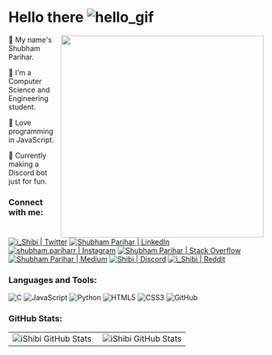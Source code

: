 # Hello there ![hello_gif](https://github.com/iShibi/storage/blob/master/iShibi_assets/hello.gif)

<img align='right' src='https://github.com/iShibi/storage/blob/master/iShibi_assets/octocat_bp.png' height='400' width='400'>

👦 My name's Shubham Parihar.

📜 I'm a Computer Science and Engineering student.

💖 Love programming in JavaScript.

🤖 Currently making a Discord bot just for fun.

### Connect with me:

[![i_Shibi | Twitter](https://github.com/iShibi/storage/blob/master/iShibi_assets/social_media_icons/twitter.png 'Twitter')](https://twitter.com/i_Shibi)
[![Shubham Parihar | LinkedIn](https://github.com/iShibi/storage/blob/master/iShibi_assets/social_media_icons/linkedin.png 'LinkedIn')](https://www.linkedin.com/in/shubhamparihar202/)
[![shubham.pariharr | Instagram](https://github.com/iShibi/storage/blob/master/iShibi_assets/social_media_icons/instagram.png 'Instagram')](https://www.instagram.com/shubham.pariharr/)
[![Shubham Parihar | Stack Overflow](https://github.com/iShibi/storage/blob/master/iShibi_assets/social_media_icons/stack_overflow.png 'Stack Overflow')](https://stackoverflow.com/users/13809941/shubham-parihar?tab=profile)
[![Shubham Parihar | Medium](https://github.com/iShibi/storage/blob/master/iShibi_assets/social_media_icons/medium.png 'Medium')](https://stackoverflow.com/users/13809941/shubham-parihar?tab=profile)
[![Shibi | Discord](https://github.com/iShibi/storage/blob/master/iShibi_assets/social_media_icons/discord.png 'Discord')](https://discord.com/users/620567262004248596)
[![i_Shibi | Reddit](https://github.com/iShibi/storage/blob/master/iShibi_assets/social_media_icons/reddit.png 'Reddit')](https://www.reddit.com/user/i_Shibi)

### Languages and Tools:

![C](https://github.com/iShibi/storage/blob/master/iShibi_assets/lang%26tools/cute_color_icons/c.png 'The C Programming Language')
![JavaScript](https://github.com/iShibi/storage/blob/master/iShibi_assets/lang%26tools/cute_color_icons/javascript.png 'JavaScript')
![Python](https://github.com/iShibi/storage/blob/master/iShibi_assets/lang%26tools/cute_color_icons/python.png 'Python')
![HTML5](https://github.com/iShibi/storage/blob/master/iShibi_assets/lang%26tools/cute_color_icons/html5.png 'HTML5')
![CSS3](https://github.com/iShibi/storage/blob/master/iShibi_assets/lang%26tools/cute_color_icons/css3.png 'CSS3')
![GitHub](https://github.com/iShibi/storage/blob/master/iShibi_assets/lang%26tools/cute_color_icons/github.png 'GitHub')

### GitHub Stats:

<table>
<tr>
<td align="left" style="padding=0;width=0;">
<img align="left" alt="iShibi GitHub Stats" src="https://github-readme-stats.ishibi.vercel.app/api?username=iShibi&show_icons=true&hide_border=true&count_private=true" />
</td>
<td align="right" style="padding=0;width=0;">
<img align="right" alt="iShibi GitHub Stats" src="https://github-readme-stats.ishibi.vercel.app/api/top-langs/?username=iShibi&&layout=compact&show_icons=true&title_color=4F8CC9&text_color=9f9f9f&bg_color=00000000&hide_border=true&icon_color=00000000&langs_count=10&count_private=true" />
</td>
</tr>
</table>